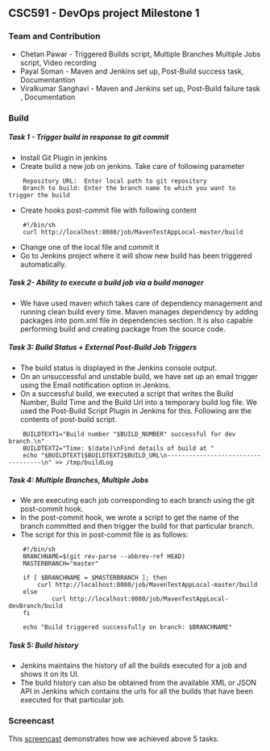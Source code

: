 ## CSC591 - DevOps project Milestone 1
### Team and Contribution
* Chetan Pawar - Triggered Builds script, Multiple Branches Multiple Jobs script, Video recording
* Payal Soman - Maven and Jenkins set up, Post-Build success task, Documentantion
* Viralkumar Sanghavi - Maven and Jenkins set up, Post-Build failure task , Documentation

### Build

##### Task 1 - Trigger build in response to git commit
* Install Git Plugin in jenkins
* Create build a new job on jenkins. Take care of following parameter

```
	Repository URL:  Enter local path to git repository
	Branch to build: Enter the branch name to which you want to trigger the build
```
* Create hooks post-commit file with following content
```
	#!/bin/sh
	curl http://localhost:8080/job/MavenTestAppLocal-master/build
```
* Change one of the local file and commit it
* Go to Jenkins project where it will show new build has been triggered automatically.

##### Task 2- Ability to execute a build job via a build manager 
* We have used maven which takes care of dependency management and running clean build every time. Maven manages dependency by adding packages into pom.xml file in dependencies section. It is also capable performing build and creating package from the source code.

##### Task 3: Build Status + External Post-Build Job Triggers
* The build status is displayed in the Jenkins console output.
* On an unsuccessful and unstable build, we have set up an email trigger using the Email notification option in Jenkins.
* On a successful build, we executed a script that writes the Build Number, Build Time and the Build Url into a temporary build log file. We used the Post-Build Script Plugin in Jenkins for this. Following are the contents of post-build script.

```
	BUILDTEXT1="Build number "$BUILD_NUMBER" successful for dev branch.\n"
	BUILDTEXT2="Time: $(date)\nFind details of build at "
	echo "$BUILDTEXT1$BUILDTEXT2$BUILD_URL\n-----------------------------------\n" >> /tmp/buildLog
```

##### Task 4: Multiple Branches, Multiple Jobs

* We are executing each job corresponding to each branch using the git post-commit hook.
* In the post-commit hook, we wrote a script to get the name of the branch committed and then trigger the build for that particular branch.
* The script for this in post-commit file is as follows:
```
	#!/bin/sh
	BRANCHNAME=$(git rev-parse --abbrev-ref HEAD)
	MASTERBRANCH="master"

	if [ $BRANCHNAME = $MASTERBRANCH ]; then
		curl http://localhost:8080/job/MavenTestAppLocal-master/build
	else
	        curl http://localhost:8080/job/MavenTestAppLocal-devBranch/build
	fi
	
	echo "Build triggered successfully on branch: $BRANCHNAME"

```
##### Task 5: Build history

* Jenkins maintains the history of all the builds executed for a job and shows it on its UI.
* The build history can also be obtained from the available XML or JSON API in Jenkins which contains the urls for all the builds that have been executed for that particular job.


### Screencast
This [screencast](https://youtu.be/piNrxWM9XH8) demonstrates how we achieved above 5 tasks.



